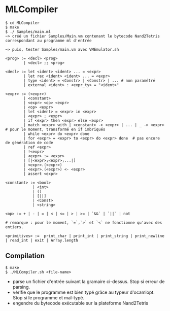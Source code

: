 # MLCompiler

```
$ cd MLCompiler
$ make
$ ./ Samples/main.ml
~> créé un fichier Samples/Main.vm contenant le bytecode Nand2Tetris correspondant au programme ml d'entrée

~> puis, tester Samples/main.vm avec VMEmulator.sh 

```

```
<prog> := <decl> <prog> 
        | <decl> ;; <prog>

<decl> := let <ident> <ident> ... = <expr> 
        | let rec <ident> <ident> ... = <expr> 
        | type <ident> = <Constr> | <Constr> | ... # non paramétré
        | external <ident> : <expr_ty> = "<ident>"
        
<expr> := (<expr>)
        | <constant>
        | <expr> <op> <expr>
        | <op> <expr>
        | let <ident> = <expr> in <expr> 
        | <expr> ; <expr>
        | if <expr> then <expr> else <expr>
        | match <expr> with | <constant> -> <expr> | ... | _ -> <expr>   # pour le moment, transformé en if imbriqués
        | while <expr> do <expr> done
        | for <expr> = <expr> to <expr> do <expr> done  # pas encore de génération de code
        | ref <expr>
        | !<expr>
        | <expr> := <expr>
        | [|<expr>;<expr>;...|]
        | <expr>.(<expr>)
        | <expr>.(<expr>) <- <expr>
        | assert <expr>

<constant> := <bool>
            | <int>
            | ()
            | [||]
            | <Const>
            | <string>

<op> := + | - | = | < | <= | > | >= | `&&` | `||` | not

# remarque : pour le moment, `=`,`>` et `<` ne fonctionne qu'avec des entiers. 

<primitives> :=  print_char | print_int | print_string | print_newline | read_int | exit | Array.length
```

## Compilation 

```
$ make
$ ./MLCompiler.sh <file-name>
```
* parse un fichier d'entrée suivant la gramaire ci-dessus. Stop si erreur de parsing.
* vérifie que le programme est bien typé grâce au typeur d'ocamlopt. Stop si le programme et mal-typé.
* engendre du bytecode exécutable sur la plateforme Nand2Tetris

